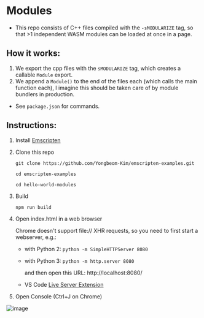 # Modules

- This repo consists of C++ files compiled with the `-sMODULARIZE` tag, so that >1 independent WASM modules can be loaded at once in a page.
  
## How it works:
1. We export the cpp files with the `sMODULARIZE` tag, which creates a callable `Module` export.
2. We append a `Module()` to the end of the files each (which calls the main function each), I imagine this should be taken care of by module bundlers in production.
- See `package.json` for commands.


## Instructions:
1. Install [Emscripten](http://emscripten.org)
2. Clone this repo

    `git clone https://github.com/Yongbeom-Kim/emscripten-examples.git`

    `cd emscripten-examples`

    `cd hello-world-modules`
3. Build 

    `npm run build`

4. Open index.html in a web browser


    Chrome doesn't support file:// XHR requests, so you need to first start a webserver, e.g.:
    - with Python 2: `python -m SimpleHTTPServer 8080`
    - with Python 3: `python -m http.server 8080`

        and then open this URL: http://localhost:8080/

    - VS Code [Live Server Extension](https://marketplace.visualstudio.com/items?itemName=ritwickdey.LiveServer)

5. Open Console (Ctrl+J on Chrome)

![image](https://user-images.githubusercontent.com/63487502/204582064-e8dd7f4f-08c3-44ce-bd0a-eb345aa36f4f.png)


